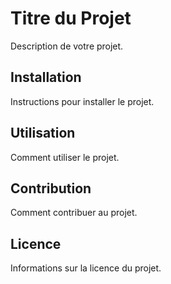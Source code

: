 # Titre du Projet

Description de votre projet.

## Installation

Instructions pour installer le projet.

## Utilisation

Comment utiliser le projet.

## Contribution

Comment contribuer au projet.

## Licence

Informations sur la licence du projet.

